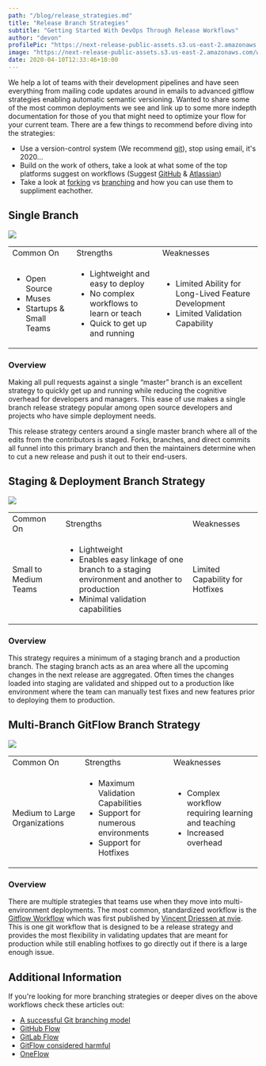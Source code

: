 ```yaml
---
path: "/blog/release_strategies.md"
title: "Release Branch Strategies"
subtitle: "Getting Started With DevOps Through Release Workflows"
author: "devon"
profilePic: "https://next-release-public-assets.s3.us-east-2.amazonaws.com/devon_profile_pic.png"
image: "https://next-release-public-assets.s3.us-east-2.amazonaws.com/workflow_gitflow.png"
date: 2020-04-10T12:33:46+10:00
---
```


We help a lot of teams with their development pipelines and have seen everything from mailing
code updates around in emails to advanced gitflow strategies enabling automatic semantic versioning.
Wanted to share some of the most common deployments we see and link up to some more indepth documentation
for those of you that might need to optimize your flow for your current team. There are a few things to
recommend before diving into the strategies:

-   Use a version-control system (We recommend [git](https://git-scm.com/)), stop using email, it's 2020...
-   Build on the work of others, take a look at what some of the top platforms suggest on
    workflows (Suggest [GitHub](https://help.github.com/en/github/collaborating-with-issues-and-pull-requests/github-flow) & [Atlassian](https://www.atlassian.com/git/tutorials/comparing-workflows))
-   Take a look at [forking](https://www.atlassian.com/git/tutorials/comparing-workflows/forking-workflow) vs [branching](https://git-scm.com/book/en/v2/Git-Branching-Branching-Workflows) and how you can use them to suppliment eachother.

## Single Branch

<img src="https://next-release-public-assets.s3.us-east-2.amazonaws.com/workflow_single+branch.png">

<table>
<tr>
  <td>Common On</td>
  <td>Strengths</td>
  <td>Weaknesses</td>
</tr>
<tr>
  <td>
    <ul>
      <li>Open Source</li>
      <li>Muses</li>
      <li>Startups & Small Teams</li>
    </ul>
  </td>
  <td>
    <ul>
      <li>Lightweight and easy to deploy</li>
      <li>No complex workflows to learn or teach</li>
      <li>Quick to get up and running</li>
    </ul>
  </td>
  <td>
    <ul>
      <li>Limited Ability for Long-Lived Feature Development</li>
      <li>Limited Validation Capability</li>
    </ul>
  </td>
</tr>
</table>

### Overview

Making all pull requests against a single “master” branch is an excellent strategy to
quickly get up and running while reducing the cognitive overhead for developers and
managers. This ease of use makes a single branch release strategy popular among open
source developers and projects who have simple deployment needs.

This release strategy centers around a single master branch where all of the edits from
the contributors is staged. Forks, branches, and direct commits all funnel into this
primary branch and then the maintainers determine when to cut a new release and push
it out to their end-users.

## Staging & Deployment Branch Strategy

<img src="https://next-release-public-assets.s3.us-east-2.amazonaws.com/workflow_staging+and+production.png">

<table>
<tr>
  <td>Common On</td>
  <td>Strengths</td>
  <td>Weaknesses</td>
</tr>
<tr>
  <td>Small to Medium Teams</td>
  <td>
    <ul>
      <li>Lightweight</li>
      <li>Enables easy linkage of one branch to a staging environment and another to production</li>
      <li>Minimal validation capabilities</li>
    </ul>
  </td>
  <td>Limited Capability for Hotfixes</td>
</tr>
</table>

### Overview

This strategy requires a minimum of a staging branch and a production branch. The
staging branch acts as an area where all the upcoming changes in the next release
are aggregated. Often times the changes loaded into staging are validated and shipped
out to a production like environment where the team can manually test fixes and new
features prior to deploying them to production.

## Multi-Branch GitFlow Branch Strategy

<img src="https://next-release-public-assets.s3.us-east-2.amazonaws.com/workflow_gitflow.png">

<table>
<tr>
  <td>Common On</td>
  <td>Strengths</td>
  <td>Weaknesses</td>
</tr>
<tr>
  <td>Medium to Large Organizations</td>
  <td>
    <ul>
      <li>Maximum Validation Capabilities</li>
      <li>Support for numerous environments</li>
      <li>Support for Hotfixes</li>
    </ul>
  </td>
  <td>
    <ul>
      <li>Complex workflow requiring learning and teaching</li>
      <li>Increased overhead</li>
    </ul>
  </td>
</tr>
</table>

### Overview

There are multiple strategies that teams use when they move into multi-environment deployments.
The most common, standardized workflow is the [Gitflow Workflow](https://datasift.github.io/gitflow/IntroducingGitFlow.html)
which was first published by [Vincent Driessen at nvie](https://nvie.com/posts/a-successful-git-branching-model/).
This is one git workflow that is designed to be a release
strategy and provides the most flexibility in validating updates that are meant for
production while still enabling hotfixes to go directly out if there is a large enough issue.

## Additional Information

If you're looking for more branching strategies or deeper dives on the above workflows check
these articles out:

-   [A successful Git branching model](https://nvie.com/posts/a-successful-git-branching-model/)
-   [GitHub Flow](http://scottchacon.com/2011/08/31/github-flow.html)
-   [GitLab Flow](https://docs.gitlab.com/ee/topics/gitlab_flow.html)
-   [GitFlow considered harmful](https://www.endoflineblog.com/gitflow-considered-harmful)
-   [OneFlow](https://www.endoflineblog.com/oneflow-a-git-branching-model-and-workflow)
